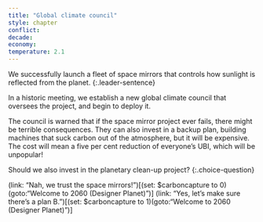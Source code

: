 ```yaml
---
title: "Global climate council"
style: chapter
conflict: 
decade: 
economy: 
temperature: 2.1
---
```


We successfully launch a fleet of space mirrors that controls how sunlight is reflected from the planet.
{:.leader-sentence}

In a historic meeting, we establish a new global climate council that oversees the project, and begin to deploy it.

The council is warned that if the space mirror project ever fails, there might be terrible consequences. They can also invest in a backup plan, building machines that suck carbon out of the atmosphere, but it will be expensive. The cost will mean a five per cent reduction of everyone’s UBI, which will be unpopular!

Should we also invest in the planetary clean-up project?
{:.choice-question}

(link: “Nah, we trust the space mirrors!”)[(set: $carboncapture to 0)(goto:“Welcome to 2060 (Designer Planet)”)]
(link: “Yes, let’s make sure there’s a plan B.”)[(set: $carboncapture to 1)(goto:“Welcome to 2060 (Designer Planet)”)]

